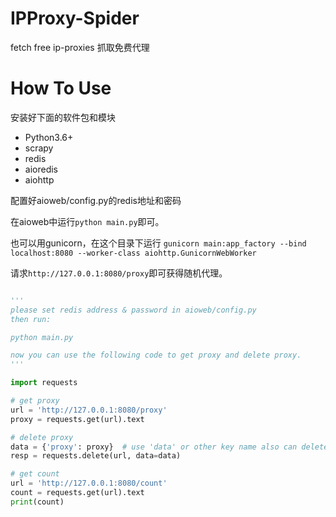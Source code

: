 
# IPProxy-Spider

fetch free ip-proxies
抓取免费代理

# How To Use

安装好下面的软件包和模块

- Python3.6+
- scrapy
- redis
- aioredis
- aiohttp
  
配置好aioweb/config.py的redis地址和密码

在aioweb中运行`python main.py`即可。

也可以用gunicorn，在这个目录下运行
`gunicorn main:app_factory --bind localhost:8080 --worker-class aiohttp.GunicornWebWorker`

请求`http://127.0.0.1:8080/proxy`即可获得随机代理。

```python

'''
please set redis address & password in aioweb/config.py
then run:

python main.py

now you can use the following code to get proxy and delete proxy.
'''

import requests

# get proxy
url = 'http://127.0.0.1:8080/proxy'
proxy = requests.get(url).text

# delete proxy
data = {'proxy': proxy}  # use 'data' or other key name also can delete.
resp = requests.delete(url, data=data)

# get count
url = 'http://127.0.0.1:8080/count'
count = requests.get(url).text
print(count)
```
